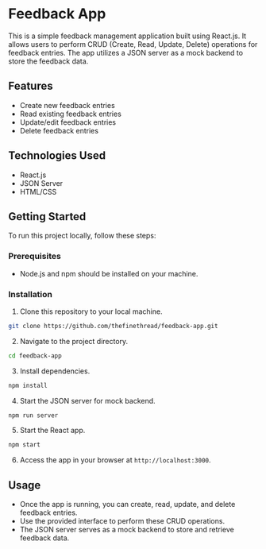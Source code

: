 # Feedback App

This is a simple feedback management application built using React.js. It allows users to perform CRUD (Create, Read, Update, Delete) operations for feedback entries. The app utilizes a JSON server as a mock backend to store the feedback data.

## Features

- Create new feedback entries
- Read existing feedback entries
- Update/edit feedback entries
- Delete feedback entries

## Technologies Used

- React.js
- JSON Server
- HTML/CSS

## Getting Started

To run this project locally, follow these steps:

### Prerequisites

- Node.js and npm should be installed on your machine.

### Installation

1. Clone this repository to your local machine.

```bash
git clone https://github.com/thefinethread/feedback-app.git
```

2. Navigate to the project directory.

```bash
cd feedback-app
```

3. Install dependencies.

```bash
npm install
```

4. Start the JSON server for mock backend.

```bash
npm run server
```

5. Start the React app.

```bash
npm start
```

6. Access the app in your browser at `http://localhost:3000`.

## Usage

- Once the app is running, you can create, read, update, and delete feedback entries.
- Use the provided interface to perform these CRUD operations.
- The JSON server serves as a mock backend to store and retrieve feedback data.
